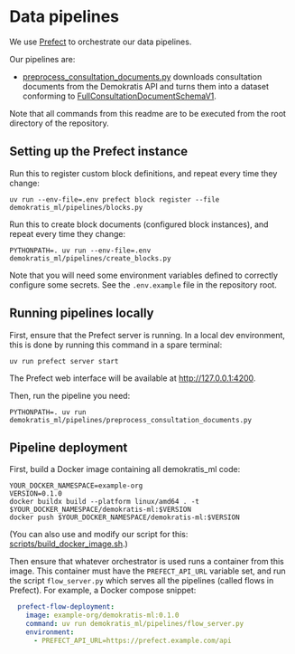 # Data pipelines

We use [Prefect](https://www.prefect.io/) to orchestrate our data pipelines.

Our pipelines are:

- [preprocess_consultation_documents.py](./preprocess_consultation_documents.py) downloads consultation documents from the Demokratis API
  and turns them into a dataset conforming to [FullConsultationDocumentSchemaV1](../data/schemata.py).

Note that all commands from this readme are to be executed from the root directory of the repository.

## Setting up the Prefect instance
Run this to register custom block definitions, and repeat every time they change:

```
uv run --env-file=.env prefect block register --file demokratis_ml/pipelines/blocks.py
```

Run this to create block documents (configured block instances), and repeat every time they change:

```
PYTHONPATH=. uv run --env-file=.env demokratis_ml/pipelines/create_blocks.py
```

Note that you will need some environment variables defined to correctly configure some secrets.
See the `.env.example` file in the repository root.


## Running pipelines locally
First, ensure that the Prefect server is running. In a local dev environment, this is done by running
this command in a spare terminal:

```
uv run prefect server start
```

The Prefect web interface will be available at http://127.0.0.1:4200.

Then, run the pipeline you need:

```
PYTHONPATH=. uv run demokratis_ml/pipelines/preprocess_consultation_documents.py
```

## Pipeline deployment
First, build a Docker image containing all demokratis_ml code:

```
YOUR_DOCKER_NAMESPACE=example-org
VERSION=0.1.0
docker buildx build --platform linux/amd64 . -t $YOUR_DOCKER_NAMESPACE/demokratis-ml:$VERSION
docker push $YOUR_DOCKER_NAMESPACE/demokratis-ml:$VERSION
```

(You can also use and modify our script for this: [scripts/build_docker_image.sh](../../scripts/build_docker_image.sh).)

Then ensure that whatever orchestrator is used runs a container from this image. This container must have the `PREFECT_API_URL` variable set, and run the script `flow_server.py` which serves all the pipelines (called flows in Prefect). For example, a Docker compose snippet:

```yaml
  prefect-flow-deployment:
    image: example-org/demokratis-ml:0.1.0
    command: uv run demokratis_ml/pipelines/flow_server.py
    environment:
      - PREFECT_API_URL=https://prefect.example.com/api
```
